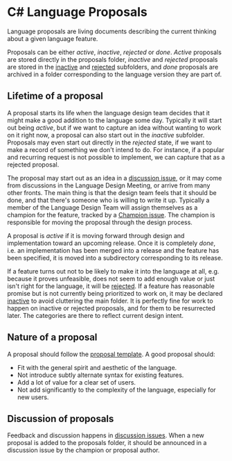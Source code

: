 # C# Language Proposals

Language proposals are living documents describing the current thinking about a given language feature.

Proposals can be either *active*, *inactive*, *rejected* or *done*. *Active* proposals are stored directly in the proposals folder, *inactive* and *rejected* proposals are stored in the [inactive](proposals/inactive) and [rejected](proposals/rejected) subfolders, and *done* proposals are archived in a folder corresponding to the language version they are part of.

## Lifetime of a proposal

A proposal starts its life when the language design team decides that it might make a good addition to the language some day. Typically it will start out being *active*, but if we want to capture an idea without wanting to work on it right now, a proposal can also start out in the *inactive* subfolder. Proposals may even start out directly in the *rejected* state, if we want to make a record of something we don't intend to do. For instance, if a popular and recurring request is not possible to implement, we can capture that as a rejected proposal.

The proposal may start out as an idea in a [discussion issue](https://github.com/dotnet/csharplang/labels/Discussion), or it may come from discussions in the Language Design Meeting, or arrive from many other fronts. The main thing is that the design team feels that it should be done, and that there's someone who is willing to write it up. Typically a member of the Language Design Team will assign themselves as a champion for the feature, tracked by a [Champion issue](https://github.com/dotnet/csharplang/labels/Proposal%20champion). The champion is responsible for moving the proposal through the design process.

A proposal is *active* if it is moving forward through design and implementation toward an upcoming release. Once it is completely *done*, i.e. an implementation has been merged into a release and the feature has been specified, it is moved into a subdirectory corresponding to its release.

If a feature turns out not to be likely to make it into the language at all, e.g. because it proves unfeasible, does not seem to add enough value or just isn't right for the language, it will be [rejected](proposals/rejected). If a feature has reasonable promise but is not currently being prioritized to work on, it may be declared [inactive](proposals/inactive) to avoid cluttering the main folder. It is perfectly fine for work to happen on inactive or rejected proposals, and for them to be resurrected later. The categories are there to reflect current design intent.

## Nature of a proposal

A proposal should follow the [proposal template](proposal-template.md). A good proposal should:

- Fit with the general spirit and aesthetic of the language.
- Not introduce subtly alternate syntax for existing features.
- Add a lot of value for a clear set of users.
- Not add significantly to the complexity of the language, especially for new users.  

## Discussion of proposals

Feedback and discussion happens in [discussion issues](https://github.com/dotnet/csharplang/labels/Discussion). When a new proposal is added to the proposals folder, it should be announced in a discussion issue by the champion or proposal author. 

 
